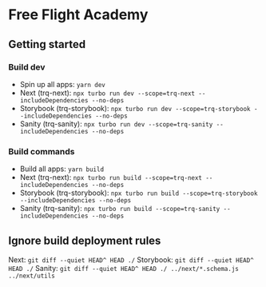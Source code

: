 # Free Flight Academy

## Getting started

### Build dev

- Spin up all apps: `yarn dev`
- Next (trq-next): `npx turbo run dev --scope=trq-next --includeDependencies --no-deps`
- Storybook (trq-storybook): `npx turbo run dev --scope=trq-storybook --includeDependencies --no-deps`
- Sanity (trq-sanity): `npx turbo run dev --scope=trq-sanity --includeDependencies --no-deps`

### Build commands

- Build all apps: `yarn build`
- Next (trq-next): `npx turbo run build --scope=trq-next --includeDependencies --no-deps`
- Storybook (trq-storybook): `npx turbo run build --scope=trq-storybook --includeDependencies --no-deps`
- Sanity (trq-sanity): `npx turbo run build --scope=trq-sanity --includeDependencies --no-deps`

## Ignore build deployment rules

Next: `git diff --quiet HEAD^ HEAD ./`
Storybook: `git diff --quiet HEAD^ HEAD ./`
Sanity: `git diff --quiet HEAD^ HEAD ./ ../next/*.schema.js ../next/utils`
